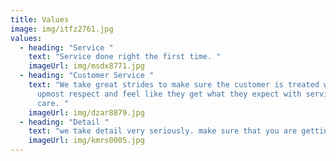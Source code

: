 ```yaml
---
title: Values
image: img/itfz2761.jpg
values:
  - heading: "Service "
    text: "Service done right the first time. "
    imageUrl: img/msdx8771.jpg
  - heading: "Customer Service "
    text: "We take great strides to make sure the customer is treated with the
      upmost respect and feel like they get what they expect with service and
      care. "
    imageUrl: img/dzar8879.jpg
  - heading: "Detail "
    text: "we take detail very seriously. make sure that you are getting A1 service "
    imageUrl: img/kmrs0005.jpg
---
```

